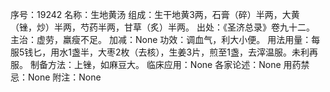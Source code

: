 序号：19242
名称：生地黄汤
组成：生干地黄3两，石膏（碎）半两，大黄（锉，炒）半两，芍药半两，甘草（炙）半两。
出处：《圣济总录》卷九十二。
主治：虚劳，羸瘦不足。
加减：None
功效：调血气，利大小便。
用法用量：每服5钱匕，用水1盏半，大枣2枚（去核），生姜3片，煎至1盏，去滓温服。未利再服。
制备方法：上锉，如麻豆大。
临床应用：None
各家论述：None
用药禁忌：None
附注：None
